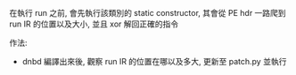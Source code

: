 在執行 run 之前, 會先執行該類別的 static constructor, 其會從 PE hdr 一路爬到 run IR 的位置以及大小, 並且 xor 解回正確的指令

作法:
* dnbd 編譯出來後, 觀察 run IR 的位置在哪以及多大, 更新至 patch.py 並執行

